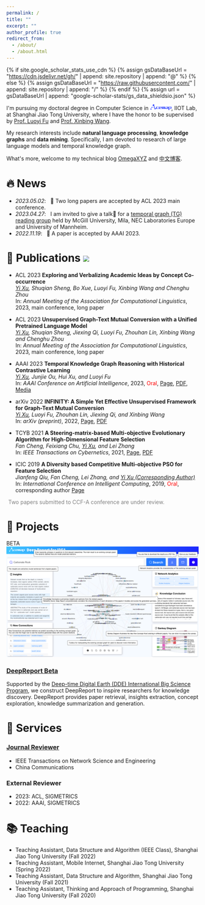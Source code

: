 ```yaml
---
permalink: /
title: ""
excerpt: ""
author_profile: true
redirect_from: 
  - /about/
  - /about.html
---
```


{% if site.google_scholar_stats_use_cdn %}
{% assign gsDataBaseUrl = "https://cdn.jsdelivr.net/gh/" | append: site.repository | append: "@" %}
{% else %}
{% assign gsDataBaseUrl = "https://raw.githubusercontent.com/" | append: site.repository | append: "/" %}
{% endif %}
{% assign url = gsDataBaseUrl | append: "google-scholar-stats/gs_data_shieldsio.json" %}

<span class='anchor' id='about-me'></span>

I'm pursuing my doctoral degree in Computer Science in <a href="https://www.acemap.info/"><img src='./images/acemap_logo.png' style='width: 4em; border-radius: 5px;'></a>, IIOT Lab, at Shanghai Jiao Tong University, where I have the honor to be supervised by [Prof. Luoyi Fu](https://www.cs.sjtu.edu.cn/~fu-ly/index.html) and [Prof. Xinbing Wang](https://www.cs.sjtu.edu.cn/~wang-xb/).

My research interests include **natural language processing**, **knowledge graphs** and **data mining**. Specifically, I am devoted to research of large language models and temporal knowledge graph.

What's more, welcome to my technical blog [OmegaXYZ](https://en.omegaxyz.com/) and [中文博客](https://www.omegaxyz.com/).


<!--
My research interest includes neural machine translation and computer vision. I have published more than 100 papers at the top international AI conferences with total <a href='https://scholar.google.com/citations?user=DhtAFkwAAAAJ'>google scholar citations <strong><span id='total_cit'>260000+</span></strong></a> (You can also use google scholar badge <a href='https://scholar.google.com/citations?user=DhtAFkwAAAAJ'><img src="https://img.shields.io/endpoint?url={{ url | url_encode }}&logo=Google%20Scholar&labelColor=f6f6f6&color=9cf&style=flat&label=citations"></a>).
-->


# 🔥 News
- *2023.05.02*: &nbsp; 🎉 Two long papers are accepted by ACL 2023 main conference. 
- *2023.04.27*: &nbsp; I am invited to give a talk💬 for a [temporal graph (TG) reading group](https://www.cs.mcgill.ca/~shuang43/rg.html) held by McGill University, Mila, NEC Laboratories Europe and University of Mannheim.
- *2022.11.19*: &nbsp; 🎉 A paper is accepted by AAAI 2023.


# 📝 Publications <a href='https://scholar.google.com/citations?user=E-VwoYEAAAAJ&hl=en'><img src="https://img.shields.io/endpoint?url={{ url | url_encode }}&logo=Google%20Scholar&labelColor=f6f6f6&color=9cf&style=flat&label=citations"></a>


- <span class='paper-badge'>ACL 2023</span> **Exploring and Verbalizing Academic Ideas by Concept Co-occurrence**<br>
*<u>Yi Xu</u>, Shuqian Sheng, Bo Xue, Luoyi Fu, Xinbing Wang and Chenghu Zhou*<br>
In: *Annual Meeting of the Association for Computational Linguistics*, 2023, main conference, long paper

- <span class='paper-badge'>ACL 2023</span> **Unsupervised Graph-Text Mutual Conversion with a Unified Pretrained Language Model**<br>
*<u>Yi Xu</u>, Shuqian Sheng, Jiexing Qi, Luoyi Fu, Zhouhan Lin, Xinbing Wang and Chenghu Zhou*<br>
In: *Annual Meeting of the Association for Computational Linguistics*, 2023, main conference, long paper

- <span class='paper-badge'>AAAI 2023</span> **Temporal Knowledge Graph Reasoning with Historical Contrastive Learning**<br>
*<u>Yi Xu</u>, Junjie Ou, Hui Xu, and Luoyi Fu*<br>
In: *AAAI Conference on Artificial Intelligence*, 2023, <span style="color:red">Oral</span>, [Page](https://arxiv.org/abs/2211.10904), [PDF](https://arxiv.org/pdf/2211.10904), [Media](https://mp.weixin.qq.com/s/qDw3W282gDk-9nw7rkWphQ)

- <span class='paper-badge'>arXiv 2022</span> **INFINITY: A Simple Yet Effective Unsupervised Framework for Graph-Text Mutual Conversion**<br>
*<u>Yi Xu</u>, Luoyi Fu, Zhouhan Lin, Jiexing Qi, and Xinbing Wang*<br>
In: *arXiv (preprint)*, 2022, [Page](https://arxiv.org/abs/2209.10754), [PDF](https://arxiv.org/pdf/2209.10754)

- <span class='paper-badge'>TCYB 2021</span> **A Steering-matrix-based Multi-objective Evolutionary Algorithm for High-Dimensional Feature Selection**<br>
*Fan Cheng, Feixiang Chu, <u>Yi Xu</u>, and Lei Zhang*<br>
In: *IEEE Transactions on Cybernetics*, 2021, [Page](https://ieeexplore.ieee.org/abstract/document/9371430/), [PDF](https://drive.google.com/file/u/0/d/13xAz8dMIsU9TUfdeiP0JMCpvzxwzviwL/view)

- <span class='paper-badge'>ICIC 2019</span> **A Diversity based Competitive Multi-objective PSO for Feature Selection**<br>
*Jianfeng Qiu, Fan Cheng, Lei Zhang, and <u>Yi Xu (Corresponding Author)</u>*<br>
In: *International Conference on Intelligent Computing*, 2019, <span style="color:red">Oral</span>, corresponding author [Page](https://link.springer.com/chapter/10.1007/978-3-030-26969-2_3)


<span style="color:grey; padding-left:5px;">Two papers submitted to CCF-A conference are under review.</span>



# 🚀 Projects

<div class='paper-box'><div class='paper-box-image'><div><div class="badge">BETA</div><img src='images/deepreport.png' alt="sym"></div></div>
<div class='paper-box-text' markdown="1">

### [DeepReport Beta](https://idea.acemap.cn/)

Supported by the [Deep-time Digital Earth (DDE) International Big Science Program](https://www.ddeworld.org/), we construct DeepReport to inspire researchers for knowledge discovery. DeepReport provides paper retrieval, insights extraction, concept exploration, knowledge summarization and generation.
</div>
</div>


<!--

<div class='paper-box'><div class='paper-box-image'><div><div class="badge">CVPR 2016</div><img src='images/500x300.png' alt="sym" width="100%"></div></div>
<div class='paper-box-text' markdown="1">

[Deep Residual Learning for Image Recognition](https://openaccess.thecvf.com/content_cvpr_2016/papers/He_Deep_Residual_Learning_CVPR_2016_paper.pdf)

**Kaiming He**, Xiangyu Zhang, Shaoqing Ren, Jian Sun

[**Project**](https://scholar.google.com/citations?view_op=view_citation&hl=zh-CN&user=DhtAFkwAAAAJ&citation_for_view=DhtAFkwAAAAJ:ALROH1vI_8AC) <strong><span class='show_paper_citations' data='DhtAFkwAAAAJ:ALROH1vI_8AC'></span></strong>
- Lorem ipsum dolor sit amet, consectetur adipiscing elit. Vivamus ornare aliquet ipsum, ac tempus justo dapibus sit amet. 
</div>
</div>
-->


<!--
# 🎖 Honors and Awards
- *2021.10* Lorem ipsum dolor sit amet, consectetur adipiscing elit. Vivamus ornare aliquet ipsum, ac tempus justo dapibus sit amet. 
- *2021.09* Lorem ipsum dolor sit amet, consectetur adipiscing elit. Vivamus ornare aliquet ipsum, ac tempus justo dapibus sit amet. 


# 📖 Educations
- *2019.06 - 2022.04 (now)*, Lorem ipsum dolor sit amet, consectetur adipiscing elit. Vivamus ornare aliquet ipsum, ac tempus justo dapibus sit amet. 
- *2015.09 - 2019.06*, Lorem ipsum dolor sit amet, consectetur adipiscing elit. Vivamus ornare aliquet ipsum, ac tempus justo dapibus sit amet. 
-->

# 📖 Services
### [Journal Reviewer](https://www.webofscience.com/wos/author/record/HJG-4521-2022)
- IEEE Transactions on Network Science and Engineering
- China Communications

### External Reviewer
- 2023: ACL, SIGMETRICS
- 2022: AAAI, SIGMETRICS


# 📚 Teaching
- Teaching Assistant, Data Structure and Algorithm (IEEE Class), Shanghai Jiao Tong University (Fall 2022)
- Teaching Assistant, Mobile Internet, Shanghai Jiao Tong University (Spring 2022)
- Teaching Assistant, Data Structure and Algorithm, Shanghai Jiao Tong University (Fall 2021)
- Teaching Assistant, Thinking and Approach of Programming, Shanghai Jiao Tong University (Fall 2020)


<!--
# 💬 Invited Talks
- *2021.06*, Lorem ipsum dolor sit amet, consectetur adipiscing elit. Vivamus ornare aliquet ipsum, ac tempus justo dapibus sit amet. 
- *2021.03*, Lorem ipsum dolor sit amet, consectetur adipiscing elit. Vivamus ornare aliquet ipsum, ac tempus justo dapibus sit amet.  \| [\[video\]](https://github.com/)


# 💻 Internships
- *2019.05 - 2020.02*, [Lorem](https://github.com/), China.
-->